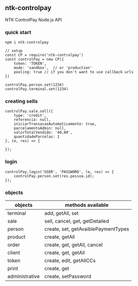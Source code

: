 ## ntk-controlpay

NTK ControlPay Node.js API

### quick start
```
npm i ntk-controlpay
```

```
// setup
const CP = require('ntk-controlpay')
const controlPay = new CP({
    token: 'TOKEN',
    mode: 'sandbox',  // or 'production'
    pooling: true // if you don't want to use callback urls
})

controlPay.person.set(1234)
controlPay.terminal.set(1234)
```

### creating sells
```
controlPay.sale.sell({
    type: 'credit',
    referencia: null,
    iniciarTransacaoAutomaticamente: true,
    parcelamentoAdmin: null,
    valorTotalVendido: '40,00',
    quantidadeParcelas: 1
}, (e, res) => {
  
});
```

### login
```
controlPay.login('USER', 'PASSWORD', (e, res) => {
    controlPay.person.set(res.pessoa.id);
});
```

### objects
| objects | methods available |
| ------ | -------------- |
| terminal | add, getAll, set |
| sale | sell, cancel, get, getDetailed |
| person | create, set, getAvaiblePaymentTypes |
| product | create, getAll |
| order | create, get, getAll, cancel |
| client | create, get, getAll |
| token | create, edit, getAllCCs |
| print | create, get |
| administrative | create, setPassword |
